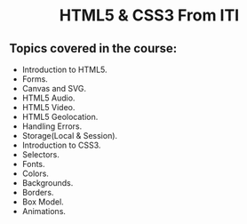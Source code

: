 <h1 align="center">HTML5 & CSS3 From ITI</h1>

## Topics covered in the course:

- Introduction to HTML5.
- Forms.
- Canvas and SVG.
- HTML5 Audio.
- HTML5 Video.
- HTML5 Geolocation.
- Handling Errors.
- Storage(Local & Session).
- Introduction to CSS3.
- Selectors.
- Fonts.
- Colors.
- Backgrounds.
- Borders.
- Box Model.
- Animations.
